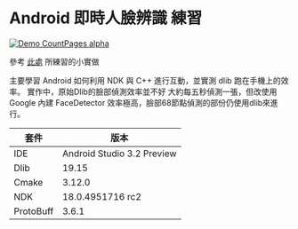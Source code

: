 # Android 即時人臉辨識 練習

[![Demo CountPages alpha](https://j.gifs.com/nrwwNp.gif)](https://youtu.be/edJH8bvdxBs)

參考 [此處](https://tech.pic-collage.com/face-landmarks-detection-in-your-android-app-part-1-2c4431eaa3d9) 所練習的小實做

主要學習 Android 如何利用 NDK 與 C++ 進行互動，並實測 dlib 跑在手機上的效率。
實作中，原始Dlib的臉部偵測效率並不好 大約每五秒偵測一張，但改使用 Google 內建 FaceDetector 效率極高，臉部68節點偵測的部份仍使用dlib來進行。

套件|版本
--- | ---
IDE|Android Studio 3.2 Preview
Dlib| 19.15
Cmake| 3.12.0
NDK| 18.0.4951716 rc2
ProtoBuff| 3.6.1

